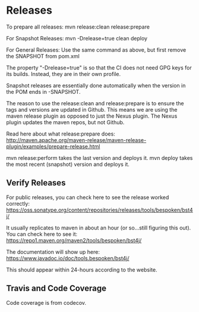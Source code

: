 # Releases
To prepare all releases:
mvn release:clean release:prepare

For Snapshot Releases:
mvn -Drelease=true clean deploy

For General Releases:
Use the same command as above, but first remove the SNAPSHOT from pom.xml

The property "-Drelease=true" is so that the CI does not need GPG keys for its builds.
Instead, they are in their own profile.

Snapshot releases are essentially done automatically when the version in the POM ends in -SNAPSHOT.

The reason to use the release:clean and release:prepare is to ensure the tags and versions are updated in Github.
This means we are using the maven release plugin as opposed to just the Nexus plugin.
The Nexus plugin updates the maven repos, but not Github.

Read here about what release:prepare does:
http://maven.apache.org/maven-release/maven-release-plugin/examples/prepare-release.html

mvn release:perform takes the last version and deploys it.
mvn deploy takes the most recent (snapshot) version and deploys it.

## Verify Releases
For public releases, you can check here to see the release worked correctly:  
https://oss.sonatype.org/content/repositories/releases/tools/bespoken/bst4j/

It usually replicates to maven in about an hour (or so...still figuring this out). You can check here to see it:  
https://repo1.maven.org/maven2/tools/bespoken/bst4j/

The documentation will show up here:  
https://www.javadoc.io/doc/tools.bespoken/bst4j/

This should appear within 24-hours according to the website.

## Travis and Code Coverage
Code coverage is from codecov.